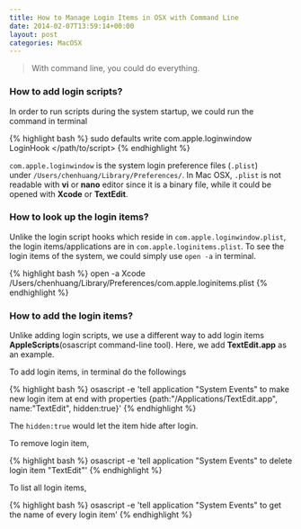 ```yaml
---
title: How to Manage Login Items in OSX with Command Line
date: 2014-02-07T13:59:14+00:00
layout: post
categories: MacOSX
---
```


> With command line, you could do everything.

### How to add login scripts?

In order to run scripts during the system startup, we could run the command in terminal

{% highlight bash %}
sudo defaults write com.apple.loginwindow LoginHook </path/to/script>
{% endhighlight %}

`com.apple.loginwindow` is the system login preference files (`.plist`) under `/Users/chenhuang/Library/Preferences/`. In Mac OSX, `.plist` is not readable with **vi** or **nano** editor since it is a binary file, while it could be opened with **Xcode** or **TextEdit**.

### How to look up the login items?

Unlike the login script hooks which reside in `com.apple.loginwindow.plist`, the login items/applications are in `com.apple.loginitems.plist`. To see the login items of the system, we could simply use `open -a` in terminal.

{% highlight bash %}
open -a Xcode /Users/chenhuang/Library/Preferences/com.apple.loginitems.plist
{% endhighlight %}

### How to add the login items?

Unlike adding login scripts, we use a different way to add login items **AppleScripts**(osascript command-line tool). Here, we add **TextEdit.app** as an example.

To add login items, in terminal do the followings

{% highlight bash %}
osascript -e 'tell application "System Events" to make new login item at end with properties {path:"/Applications/TextEdit.app", name:"TextEdit", hidden:true}'
{% endhighlight %}

The `hidden:true` would let the item hide after login.

To remove login item,

{% highlight bash %}
osascript -e 'tell application "System Events" to delete login item "TextEdit"'
{% endhighlight %}

To list all login items,

{% highlight bash %}
osascript -e 'tell application "System Events" to get the name of every login item'
{% endhighlight %}
